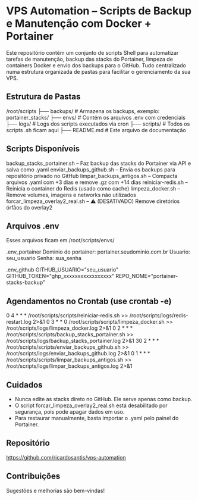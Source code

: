 # VPS Automation – Scripts de Backup e Manutenção com Docker + Portainer

Este repositório contém um conjunto de scripts Shell para automatizar tarefas de manutenção, backup das stacks do Portainer, limpeza de containers Docker e envio dos backups para o GitHub. Tudo centralizado numa estrutura organizada de pastas para facilitar o gerenciamento da sua VPS.

## Estrutura de Pastas

/root/scripts
├── backups/               # Armazena os backups, exemplo: portainer_stacks/
├── envs/                  # Contém os arquivos .env com credenciais
├── logs/                  # Logs dos scripts executados via cron
├── scripts/               # Todos os scripts .sh ficam aqui
├── README.md              # Este arquivo de documentação

## Scripts Disponíveis

backup_stacks_portainer.sh      – Faz backup das stacks do Portainer via API e salva como .yaml
enviar_backups_github.sh        – Envia os backups para repositório privado no GitHub
limpar_backups_antigos.sh       – Compacta arquivos .yaml com +3 dias e remove .gz com +14 dias
reiniciar-redis.sh              – Reinicia o container do Redis (usado como cache)
limpeza_docker.sh               – Remove volumes, imagens e networks não utilizados
forcar_limpeza_overlay2_real.sh – ⚠️ (DESATIVADO) Remove diretórios órfãos do overlay2

## Arquivos .env

Esses arquivos ficam em /root/scripts/envs/

.env_portainer
Dominio do portainer: portainer.seudominio.com.br
Usuario: seu_usuario
Senha: sua_senha

.env_github
GITHUB_USUARIO="seu_usuario"
GITHUB_TOKEN="ghp_xxxxxxxxxxxxxxxxx"
REPO_NOME="portainer-stacks-backup"

## Agendamentos no Crontab (use crontab -e)

0 4 * * * /root/scripts/scripts/reiniciar-redis.sh >> /root/scripts/logs/redis-restart.log 2>&1
0 3 * * 0 /root/scripts/scripts/limpeza_docker.sh >> /root/scripts/logs/limpeza_docker.log 2>&1
0 2 * * * /root/scripts/scripts/backup_stacks_portainer.sh >> /root/scripts/logs/backup_stacks_portainer.log 2>&1
30 2 * * * /root/scripts/scripts/enviar_backups_github.sh >> /root/scripts/logs/enviar_backups_github.log 2>&1
0 1 * * * /root/scripts/scripts/limpar_backups_antigos.sh >> /root/scripts/logs/limpar_backups_antigos.log 2>&1

## Cuidados

- Nunca edite as stacks direto no GitHub. Ele serve apenas como backup.
- O script forcar_limpeza_overlay2_real.sh está desabilitado por segurança, pois pode apagar dados em uso.
- Para restaurar manualmente, basta importar o .yaml pelo painel do Portainer.

## Repositório

https://github.com/ricardosantis/vps-automation

## Contribuições

Sugestões e melhorias são bem-vindas!

